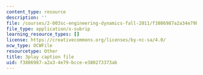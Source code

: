 ```yaml
---
content_type: resource
description: ''
file: /courses/2-003sc-engineering-dynamics-fall-2011/f3806987a2a34e79bccee380273373ab_Fo-Y6kEMURk.srt
file_type: application/x-subrip
learning_resource_types: []
license: https://creativecommons.org/licenses/by-nc-sa/4.0/
ocw_type: OCWFile
resourcetype: Other
title: 3play caption file
uid: f3806987-a2a3-4e79-bcce-e380273373ab
---
```

